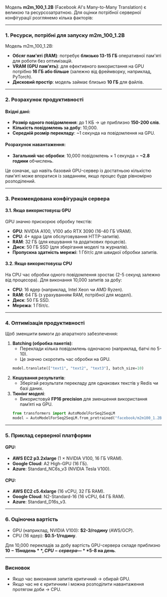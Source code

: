 Модель **m2m_100_1.2B** (Facebook AI's Many-to-Many Translation) є великою та ресурсозатратною. Для оцінки потрібної серверної конфігурації розглянемо кілька факторів:

---

### **1. Ресурси, потрібні для запуску m2m_100_1.2B**
Модель m2m_100_1.2B:
- **Обсяг пам'яті (RAM)**: потребує **близько 13-15 ГБ** оперативної пам'яті для роботи без оптимізацій.
- **VRAM (GPU пам'ять)**: для ефективного використання на GPU потрібно **16 ГБ або більше** (залежно від фреймворку, наприклад, PyTorch).
- **Дисковий простір**: модель займає близько **10 ГБ** для файлів.

---

### **2. Розрахунок продуктивності**
#### Вхідні дані:
- **Розмір одного повідомлення**: до 1 КБ → це приблизно **150-200 слів**.
- **Кількість повідомлень за добу**: 10,000.
- **Середній розмір перекладу**: ~1 секунда на повідомлення на GPU.

#### Розрахунок навантаження:
- **Загальний час обробки**: 10,000 повідомлень × 1 секунда = **~2.8 години** обчислень.

Це означає, що навіть базовий GPU-сервер із достатньою кількістю пам'яті може впоратися із завданням, якщо процес буде рівномірно розподілений.

---

### **3. Рекомендована конфігурація сервера**

#### **3.1. Якщо використовуєш GPU**
GPU значно прискорює обробку текстів:
- **GPU**: NVIDIA A100, V100 або RTX 3090 (16-40 ГБ VRAM).
- **CPU**: 4+ ядра (для обслуговування HTTP-запитів).
- **RAM**: 32 ГБ (для кешування та додаткових процесів).
- **Диск**: 50 ГБ SSD (для зберігання моделі та журналів).
- **Пропускна здатність мережі**: 1 Гбіт/с для швидкої обробки запитів.

#### **3.2. Якщо використовуєш CPU**
На CPU час обробки одного повідомлення зростає (2-5 секунд залежно від процесора). Для виконання 10,000 запитів за добу:
- **CPU**: 16 ядер (наприклад, Intel Xeon чи AMD Ryzen).
- **RAM**: 64 ГБ (з урахуванням RAM, потрібної для моделі).
- **Диск**: 50 ГБ SSD.
- **Мережа**: 1 Гбіт/с.

---

### **4. Оптимізація продуктивності**
Щоб зменшити вимоги до апаратного забезпечення:
1. **Batching (обробка пакетів)**:
   - Переклади кілька повідомлень одночасно (наприклад, батчі по 5-10).
   - Це значно скоротить час обробки на GPU.
   ```python
   model.translate(["text1", "text2", "text3"], batch_size=10)
   ```
2. **Кешування результатів**:
   - Зберігай результати перекладу для однакових текстів у Redis чи базі даних.
3. **Тюнінг моделі**:
   - Використовуй **FP16 precision** для зменшення використання пам’яті на GPU.
   ```python
   from transformers import AutoModelForSeq2SeqLM
   model = AutoModelForSeq2SeqLM.from_pretrained("facebook/m2m100_1.2B", torch_dtype=torch.float16)
   ```

---

### **5. Приклад серверної платформи**
#### GPU:
- **AWS EC2 p3.2xlarge** (1 × NVIDIA V100, 16 ГБ VRAM).
- **Google Cloud**: A2 High-GPU (16 ГБ).
- **Azure**: Standard_NC6s_v3 (NVIDIA Tesla V100).

#### CPU:
- **AWS EC2 c5.4xlarge** (16 vCPU, 32 ГБ RAM).
- **Google Cloud**: N2-Standard-16 (16 vCPU, 64 ГБ RAM).
- **Azure**: Standard_D16s_v3.

---

### **6. Оціночна вартість**
- GPU (наприклад, NVIDIA V100): **$2-3/годину** (AWS/GCP).
- CPU (16 ядер): **$0.5-1/годину**.

Для 10,000 перекладів за добу вартість GPU-сервера складе приблизно **$10-15 на день**, CPU-сервера — **$5-8 на день**.

---

### Висновок
- Якщо час виконання запитів критичний → обирай GPU.
- Якщо час не є критичним і можна розподілити навантаження протягом доби → CPU.
